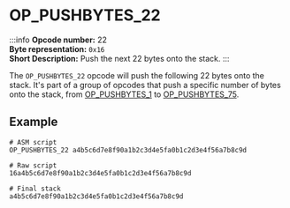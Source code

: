 # OP_PUSHBYTES_22
:::info
**Opcode number:** 22  
**Byte representation:**  `0x16`  
**Short Description:** Push the next 22 bytes onto the stack. 
:::

The `OP_PUSHBYTES_22` opcode will push the following 22 bytes onto the stack. It's part of a group of opcodes that push a specific number of bytes onto the stack, from [OP_PUSHBYTES_1](./OP_PUSHBYTES_1.md) to [OP_PUSHBYTES_75](./OP_PUSHBYTES_75.md).

## Example
```shell
# ASM script
OP_PUSHBYTES_22 a4b5c6d7e8f90a1b2c3d4e5fa0b1c2d3e4f56a7b8c9d

# Raw script
16a4b5c6d7e8f90a1b2c3d4e5fa0b1c2d3e4f56a7b8c9d

# Final stack
a4b5c6d7e8f90a1b2c3d4e5fa0b1c2d3e4f56a7b8c9d
```
